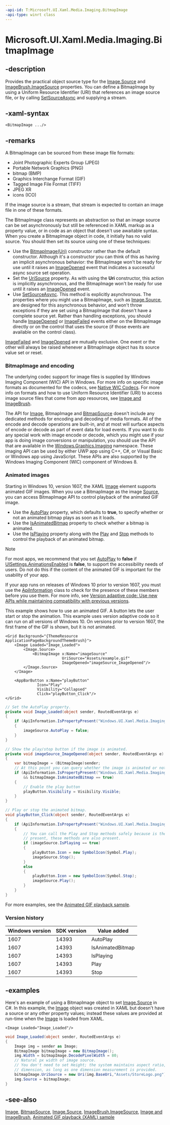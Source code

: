 ```yaml
---
-api-id: T:Microsoft.UI.Xaml.Media.Imaging.BitmapImage
-api-type: winrt class
---
```


<!-- Class syntax.
public class BitmapImage : Windows.UI.Xaml.Media.Imaging.BitmapSource, Windows.UI.Xaml.Media.Imaging.IBitmapImage, Windows.UI.Xaml.Media.Imaging.IBitmapImage2, Windows.UI.Xaml.Media.Imaging.IBitmapImage3
-->

# Microsoft.UI.Xaml.Media.Imaging.BitmapImage

## -description

Provides the practical object source type for the [Image.Source](../microsoft.ui.xaml.controls/image_source.md) and [ImageBrush.ImageSource](../microsoft.ui.xaml.media/imagebrush_imagesource.md) properties. You can define a BitmapImage by using a Uniform Resource Identifier (URI) that references an image source file, or by calling [SetSourceAsync](bitmapsource_setsourceasync_1118221574.md) and supplying a stream.

## -xaml-syntax

```xaml
<BitmapImage .../>
```

## -remarks

A BitmapImage can be sourced from these image file formats:

+ Joint Photographic Experts Group (JPEG)
+ Portable Network Graphics (PNG)
+ bitmap (BMP)
+ Graphics Interchange Format (GIF)
+ Tagged Image File Format (TIFF)
+ JPEG XR
+ icons (ICO)

If the image source is a stream, that stream is expected to contain an image file in one of these formats.

The BitmapImage class represents an abstraction so that an image source can be set asynchronously but still be referenced in XAML markup as a property value, or in code as an object that doesn't use awaitable syntax. When you create a BitmapImage object in code, it initially has no valid source. You should then set its source using one of these techniques:

+ Use the [BitmapImage(Uri)](bitmapimage_bitmapimage_843413386.md) constructor rather than the default constructor. Although it's a constructor you can think of this as having an implicit asynchronous behavior: the BitmapImage won't be ready for use until it raises an [ImageOpened](bitmapimage_imageopened.md) event that indicates a successful async source set operation.
+ Set the [UriSource](bitmapimage_urisource.md) property. As with using the **Uri** constructor, this action is implicitly asynchronous, and the BitmapImage won't be ready for use until it raises an [ImageOpened](bitmapimage_imageopened.md) event.
+ Use [SetSourceAsync](bitmapsource_setsourceasync_1118221574.md). This method is explicitly asynchronous.
 The properties where you might use a BitmapImage, such as [Image.Source](../microsoft.ui.xaml.controls/image_source.md), are designed for this asynchronous behavior, and won't throw exceptions if they are set using a BitmapImage that doesn't have a complete source yet. Rather than handling exceptions, you should handle [ImageOpened](bitmapimage_imageopened.md) or [ImageFailed](bitmapimage_imagefailed.md) events either on the BitmapImage directly or on the control that uses the source (if those events are available on the control class).

[ImageFailed](bitmapimage_imagefailed.md) and [ImageOpened](bitmapimage_imageopened.md) are mutually exclusive. One event or the other will always be raised whenever a BitmapImage object has its source value set or reset.

### BitmapImage and encoding

The underlying codec support for image files is supplied by Windows Imaging Component (WIC)  API in Windows. For more info on specific image formats as documented for the codecs, see [Native WIC Codecs](/windows/desktop/wic/native-wic-codecs). For more info on formats and how to use Uniform Resource Identifier (URI) to access image source files that come from app resources, see [Image and ImageBrush](/windows/uwp/controls-and-patterns/images-imagebrushes).

The API for [Image](../microsoft.ui.xaml.controls/image.md), BitmapImage and [BitmapSource](bitmapsource.md) doesn't include any dedicated methods for encoding and decoding of media formats. All of the encode and decode operations are built-in, and at most will surface aspects of encode or decode as part of event data for load events. If you want to do any special work with image encode or decode, which you might use if your app is doing image conversions or manipulation, you should use the API that are available in the [Windows.Graphics.Imaging](/uwp/api/windows.graphics.imaging) namespace. These imaging API can be used by either UWP app using C++, C#, or Visual Basic or Windows app using JavaScript. These APIs are also supported by the Windows Imaging Component (WIC) component of Windows 8.

### Animated images

Starting in Windows 10, version 1607, the XAML [Image](../microsoft.ui.xaml.controls/image.md) element supports animated GIF images. When you use a BitmapImage as the image [Source](../microsoft.ui.xaml.controls/image_source.md), you can access BitmapImage  API to control playback of the animated GIF image.

+ Use the [AutoPlay](bitmapimage_autoplay.md) property, which defaults to **true**, to specify whether or not an animated bitmap plays as soon as it loads.
+ Use the [IsAnimatedBitmap](bitmapimage_isanimatedbitmap.md) property to check whether a bitmap is animated.
+ Use the [IsPlaying](bitmapimage_isplaying.md) property along with the [Play](bitmapimage_play_848564459.md) and [Stop](bitmapimage_stop_1201535524.md) methods to control the playback of an animated bitmap.

> [!NOTE]
> For most apps, we recommend that you set [AutoPlay](bitmapimage_autoplay.md) to **false** if [UISettings.AnimationsEnabled](/uwp/api/windows.ui.viewmanagement.uisettings.animationsenabled) is **false**, to support the accessibility needs of users. Do not do this if the content of the animated GIF is important for the usability of your app.

If your app runs on releases of Windows 10 prior to version 1607, you must use the [ApiInformation](/uwp/api/windows.foundation.metadata.apiinformation) class to check for the presence of these members before you use them. For more info, see [Version adaptive code: Use new APIs while maintaining compatibility with previous versions](/windows/uwp/debug-test-perf/version-adaptive-code).

This example shows how to use an animated GIF. A button lets the user start or stop the animation. This example uses version adaptive code so it can run on all versions of Windows 10. On versions prior to version 1607, the first frame of the GIF is shown, but it is not animated.

```xaml
<Grid Background="{ThemeResource ApplicationPageBackgroundThemeBrush}">
    <Image Loaded="Image_Loaded">
        <Image.Source>
            <BitmapImage x:Name="imageSource"
                         UriSource="Assets/example.gif"
                         ImageOpened="imageSource_ImageOpened"/>
        </Image.Source>
    </Image>

    <AppBarButton x:Name="playButton"
              Icon="Play"
              Visibility="Collapsed"
              Click="playButton_Click"/>
</Grid>
```

```csharp
// Set the AutoPlay property.
private void Image_Loaded(object sender, RoutedEventArgs e)
{
    if (ApiInformation.IsPropertyPresent("Windows.UI.Xaml.Media.Imaging.BitmapImage", "AutoPlay") == true)
    {
        imageSource.AutoPlay = false;
    }
}

// Show the play/stop button if the image is animated.
private void imageSource_ImageOpened(object sender, RoutedEventArgs e)
{
    var bitmapImage = (BitmapImage)sender;
    // At this point you can query whether the image is animated or not.
    if (ApiInformation.IsPropertyPresent("Windows.UI.Xaml.Media.Imaging.BitmapImage", "IsAnimatedBitmap") 
        && bitmapImage.IsAnimatedBitmap == true)
    {
        // Enable the play button
        playButton.Visibility = Visibility.Visible;
    }
}

// Play or stop the animated bitmap.
void playButton_Click(object sender, RoutedEventArgs e)
{
    if (ApiInformation.IsPropertyPresent("Windows.UI.Xaml.Media.Imaging.BitmapImage", "IsPlaying"))
    {
        // You can call the Play and Stop methods safely because is the IsPlaying property is
        // present, these methods are also present.
        if (imageSource.IsPlaying == true)
        {
            playButton.Icon = new SymbolIcon(Symbol.Play);
            imageSource.Stop();
        }
        else
        {
            playButton.Icon = new SymbolIcon(Symbol.Stop);
            imageSource.Play();
        }
    }
}
```

For more examples, see the [Animated GIF playback sample](https://github.com/Microsoft/Windows-universal-samples/tree/master/Samples/XamlAnimatedGif).

### Version history

| Windows version | SDK version | Value added |
| -- | -- | -- |
| 1607 | 14393 | AutoPlay |
| 1607 | 14393 | IsAnimatedBitmap |
| 1607 | 14393 | IsPlaying |
| 1607 | 14393 | Play |
| 1607 | 14393 | Stop |

## -examples

Here's an example of using a BitmapImage object to set [Image.Source](../microsoft.ui.xaml.controls/image_source.md) in C#. In this example, the [Image](../microsoft.ui.xaml.controls/image.md) object was created in XAML but doesn't have a source or any other property values; instead these values are provided at run-time when the [Image](../microsoft.ui.xaml.controls/image.md) is loaded from XAML.

```xaml
<Image Loaded="Image_Loaded"/>
```

```csharp
void Image_Loaded(object sender, RoutedEventArgs e)
{
    Image img = sender as Image; 
    BitmapImage bitmapImage = new BitmapImage();
    img.Width = bitmapImage.DecodePixelWidth = 80; 
    // Natural px width of image source.
    // You don't need to set Height; the system maintains aspect ratio, and calculates the other
    // dimension, as long as one dimension measurement is provided.
    bitmapImage.UriSource = new Uri(img.BaseUri,"Assets/StoreLogo.png");
    img.Source = bitmapImage;
}
```

## -see-also

[Image](../microsoft.ui.xaml.controls/image.md), [BitmapSource](bitmapsource.md), [Image.Source](../microsoft.ui.xaml.controls/image_source.md), [ImageBrush.ImageSource](../microsoft.ui.xaml.media/imagebrush_imagesource.md), [Image and ImageBrush](/windows/uwp/controls-and-patterns/images-imagebrushes), [Animated GIF playback (XAML) sample](https://github.com/Microsoft/Windows-universal-samples/tree/master/Samples/XamlAnimatedGif)

